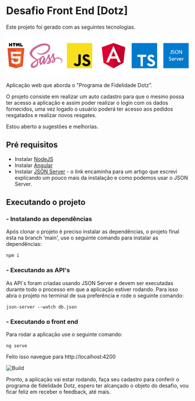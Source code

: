 # Desafio Front End [Dotz]

Este projeto foi gerado com as seguintes tecnologias.

![Tecnologias](src/assets/img/tecnologias.png)

Aplicação web que aborda o "Programa de Fidelidade Dotz".

O projeto consiste em realizar um auto cadastro para que o mesmo possa ter acesso a aplicação e assim poder realizar o login com os dados fornecidos, uma vez logado o usuário poderá ter acesso aos pedidos resgatados e realizar novos resgates.

Estou aberto a sugestões e melhorias.

## Pré requisitos

- Instalar [NodeJS](https://nodejs.org/en/)
- Instalar [Angular](https://angular.io/guide/setup-local)
- Instalar [JSON Server](https://www.linkedin.com/pulse/apis-fakes-com-json-server-ivan-villacorta/) - o link encaminha para um artigo que escrevi explicando um pouco mais da instalação e como podemos usar o JSON Server.

## Executando o projeto

### - Instalando as dependências

Após clonar o projeto é preciso instalar as dependências, o projeto final esta na branch 'main', use o seguinte comando para instalar as dependências:
```
npm i
```
### - Executando as API's

As API`s foram criadas usando JSON Server e devem ser executadas durante todo o processo em que a aplicação estiver rodando.
Para isso abra o projeto no terminal de sua preferência e rode o seguinte comando:
```
json-server --watch db.json
```

### - Executando o front end

Para rodar a aplicação use o seguinte comando:
```
ng serve
```

Feito isso navegue para http://localhost:4200

![Build](https://i2.wp.com/perdidas.com.br/wp-content/uploads/2018/09/elmo-fogo.gif?resize=540%2C368)

Pronto, a aplicação vai estar rodando, faça seu cadastro para conferir o programa de fidelidade Dotz, espero ter alcançado o objeto do desafio, vou ficar feliz em receber o feedback, até mais.
